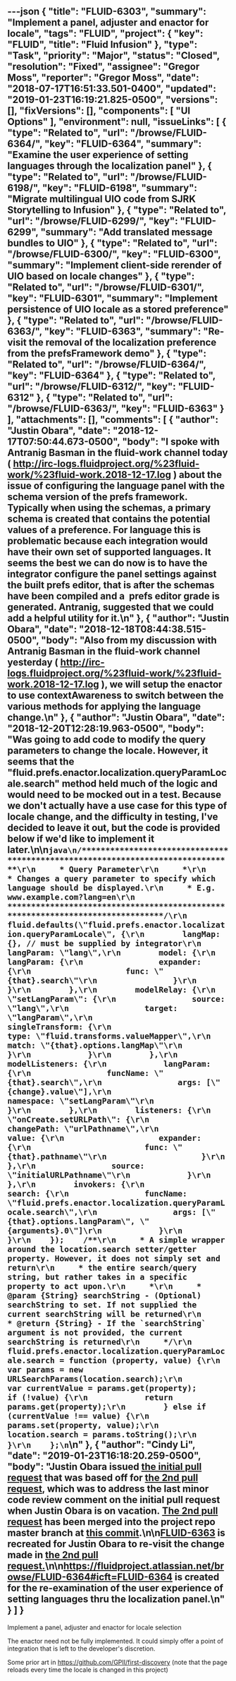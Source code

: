 ---json
{
  "title": "FLUID-6303",
  "summary": "Implement a panel, adjuster and enactor for locale",
  "tags": "FLUID",
  "project": {
    "key": "FLUID",
    "title": "Fluid Infusion"
  },
  "type": "Task",
  "priority": "Major",
  "status": "Closed",
  "resolution": "Fixed",
  "assignee": "Gregor Moss",
  "reporter": "Gregor Moss",
  "date": "2018-07-17T16:51:33.501-0400",
  "updated": "2019-01-23T16:19:21.825-0500",
  "versions": [],
  "fixVersions": [],
  "components": [
    "UI Options"
  ],
  "environment": null,
  "issueLinks": [
    {
      "type": "Related to",
      "url": "/browse/FLUID-6364/",
      "key": "FLUID-6364",
      "summary": "Examine the user experience of setting languages through the localization panel"
    },
    {
      "type": "Related to",
      "url": "/browse/FLUID-6198/",
      "key": "FLUID-6198",
      "summary": "Migrate multilingual UIO code from SJRK Storytelling to Infusion"
    },
    {
      "type": "Related to",
      "url": "/browse/FLUID-6299/",
      "key": "FLUID-6299",
      "summary": "Add translated message bundles to UIO"
    },
    {
      "type": "Related to",
      "url": "/browse/FLUID-6300/",
      "key": "FLUID-6300",
      "summary": "Implement client-side rerender of UIO based on locale changes"
    },
    {
      "type": "Related to",
      "url": "/browse/FLUID-6301/",
      "key": "FLUID-6301",
      "summary": "Implement persistence of UIO locale as a stored preference"
    },
    {
      "type": "Related to",
      "url": "/browse/FLUID-6363/",
      "key": "FLUID-6363",
      "summary": "Re-visit the removal of the localization preference from the prefsFramework demo"
    },
    {
      "type": "Related to",
      "url": "/browse/FLUID-6364/",
      "key": "FLUID-6364"
    },
    {
      "type": "Related to",
      "url": "/browse/FLUID-6312/",
      "key": "FLUID-6312"
    },
    {
      "type": "Related to",
      "url": "/browse/FLUID-6363/",
      "key": "FLUID-6363"
    }
  ],
  "attachments": [],
  "comments": [
    {
      "author": "Justin Obara",
      "date": "2018-12-17T07:50:44.673-0500",
      "body": "I spoke with Antranig Basman in the fluid-work channel today ( <http://irc-logs.fluidproject.org/%23fluid-work/%23fluid-work.2018-12-17.log> ) about the issue of configuring the language panel with the schema version of the prefs framework. Typically when using the schemas, a primary schema is created that contains the potential values of a preference. For language this is problematic because each integration would have their own set of supported languages. It seems the best we can do now is to have the integrator configure the panel settings against the built prefs editor, that is after the schemas have been compiled and a  prefs editor grade is generated. Antranig, suggested that we could add a helpful utility for it.\n"
    },
    {
      "author": "Justin Obara",
      "date": "2018-12-18T08:44:38.515-0500",
      "body": "Also from my discussion with Antranig Basman in the fluid-work channel yesterday ( <http://irc-logs.fluidproject.org/%23fluid-work/%23fluid-work.2018-12-17.log> ), we will setup the enactor to use contextAwareness to switch between the various methods for applying the language change.\n"
    },
    {
      "author": "Justin Obara",
      "date": "2018-12-20T12:28:19.963-0500",
      "body": "Was going to add code to modify the query parameters to change the locale. However, it seems that the \"fluid.prefs.enactor.localization.queryParamLocale.search\" method held much of the logic and would need to be mocked out in a test. Because we don't actually have a use case for this type of locale change, and the difficulty in testing, I've decided to leave it out, but the code is provided below if we'd like to implement it later.\n\n```java\n/*******************************************************************************\r\n     * Query Parameter\r\n     *\r\n     * Changes a query parameter to specify which language should be displayed.\r\n     * E.g. www.example.com?lang=en\r\n     *******************************************************************************/\r\n    fluid.defaults(\"fluid.prefs.enactor.localization.queryParamLocale\", {\r\n        langMap: {}, // must be supplied by integrator\r\n        langParam: \"lang\",\r\n        model: {\r\n            langParam: {\r\n                expander: {\r\n                    func: \"{that}.search\"\r\n                }\r\n            }\r\n        },\r\n        modelRelay: {\r\n            \"setLangParam\": {\r\n                source: \"lang\",\r\n                target: \"langParam\",\r\n                singleTransform: {\r\n                    type: \"fluid.transforms.valueMapper\",\r\n                    match: \"{that}.options.langMap\"\r\n                }\r\n            }\r\n        },\r\n        modelListeners: {\r\n            langParam: {\r\n                funcName: \"{that}.search\",\r\n                args: [\"{change}.value\"],\r\n                namespace: \"setLangParam\"\r\n            }\r\n        },\r\n        listeners: {\r\n            \"onCreate.setURLPath\": {\r\n                changePath: \"urlPathname\",\r\n                value: {\r\n                    expander: {\r\n                        func: \"{that}.pathname\"\r\n                    }\r\n                },\r\n                source: \"initialURLPathname\"\r\n            }\r\n        },\r\n        invokers: {\r\n            search: {\r\n                funcName: \"fluid.prefs.enactor.localization.queryParamLocale.search\",\r\n                args: [\"{that}.options.langParam\", \"{arguments}.0\"]\r\n            }\r\n        }\r\n    });    /**\r\n     * A simple wrapper around the location.search setter/getter property. However, it does not simply set and return\r\n     * the entire search/query string, but rather takes in a specific property to act upon.\r\n     *\r\n     * @param {String} searchString - (Optional) searchString to set. If not supplied the current searchString will be returned\r\n     * @return {String} - If the `searchString` argument is not provided, the current searchString is returned\r\n     */\r\n    fluid.prefs.enactor.localization.queryParamLocale.search = function (property, value) {\r\n        var params = new URLSearchParams(location.search);\r\n        var currentValue = params.get(property);        if (!value) {\r\n            return params.get(property);\r\n        } else if (currentValue !== value) {\r\n            params.set(property, value);\r\n            location.search = params.toString();\r\n        }\r\n    };\n```\n"
    },
    {
      "author": "Cindy Li",
      "date": "2019-01-23T16:18:20.259-0500",
      "body": "Justin Obara issued [the initial pull request](https://github.com/fluid-project/infusion/pull/949) that was based off for [the 2nd pull request](https://github.com/fluid-project/infusion/pull/951), which was to address the last minor code review comment on the initial pull request when Justin Obara is on vacation. [The 2nd pull request](https://github.com/fluid-project/infusion/pull/951) has been merged into the project repo master branch at [this commit](https://github.com/fluid-project/infusion/commit/35e8a5a9c958cca65ca403108f784668ff42148d).\n\n[FLUID-6363](https://issues.fluidproject.org/browse/FLUID-6363) is recreated for Justin Obara to re-visit the change made in [the 2nd pull request.](https://github.com/fluid-project/infusion/pull/951)\n\n<https://fluidproject.atlassian.net/browse/FLUID-6364#icft=FLUID-6364> is created for the re-examination of the user experience of setting languages thru the localization panel.\n"
    }
  ]
}
---
Implement a panel, adjuster and enactor for locale selection

The enactor need not be fully implemented. It could simply offer a point of integration that is left to the developer's discretion.

Some prior art in <https://github.com/GPII/first-discovery> (note that the page reloads every time the locale is changed in this project)

        